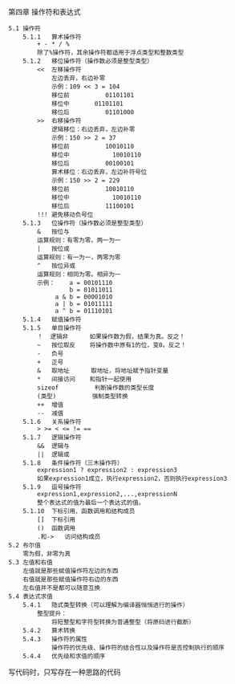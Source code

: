 第四章  操作符和表达式

    5.1 操作符
        5.1.1   算术操作符
            + - * / %
            除了%操作符，其余操作符都适用于浮点类型和整数类型
        5.1.2   移位操作符（操作数必须是整型类型）
            <<  左移操作符
                左边丢弃，右边补零
                示例：109 << 3 = 104
                移位前          01101101
                移位中       01101101
                移位后          01101000
            >>  右移操作符
                逻辑移位：右边丢弃，左边补零
                示例：150 >> 2 = 37               
                移位前          10010110
                移位中            10010110
                移位后          00100101
                算术移位：右边丢弃，左边补符号位
                示例：150 >> 2 = 229              
                移位前          10010110
                移位中            10010110
                移位后          11100101
            !!! 避免移动负号位
        5.1.3   位操作符（操作数必须是整型类型）
            &   按位与
            运算规则：有零为零，两一为一
            |   按位或
            运算规则：有一为一，两零为零
            ^   按位异或
            运算规则：相同为零。相异为一
            示例：    a = 00101110
                     b = 01011011         
                 a & b = 00001010
                 a | b = 01011111
                 a ^ b = 01110101   
        5.1.4   赋值操作符
        5.1.5   单目操作符
            ！  逻辑非      如果操作数为假，结果为真。反之！
            ~   按位取反    将操作数中原有1的位，变0。反之！
            -   负号   
            +   正号
            &   取地址      取地址，将地址赋予指针变量
            *   间接访问    和指针一起使用
            sizeof          判断操作数的类型长度
            (类型)          强制类型转换
            ++  增值
            --  减值
        5.1.6   关系操作符
            > >= < <= != ==
        5.1.7   逻辑操作符
            &&  逻辑与
            ||  逻辑或
        5.1.8   条件操作符（三木操作符）
            expression1 ? expression2 : expression3
            如果expression1成立，执行expression2，否则执行expression3
        5.1.9   逗号操作符
            expression1,expression2,...,expressionN
            整个表达式的值为最后一个表达式的值。
        5.1.10  下标引用、函数调用和结构成员
            []  下标引用    
            ()  函数调用
            .和->   访问结构成员
    5.2 布尔值
        零为假，非零为真
    5.3 左值和右值
        左值就是那些赋值操作符左边的东西
        右值就是那些赋值操作符右边的东西
        左右值并不是都可以随意互换
    5.4 表达式求值
        5.4.1   隐式类型转换（可以理解为编译器悄悄进行的操作）
            整型提升：
                将短整型和字符型转换为普通整型（将原码进行截断）
        5.4.2   算术转换
        5.4.3   操作符的属性
                操作符的优先级、操作符的结合性以及操作符是否控制执行的顺序
        5.4.4   优先级和求值的顺序

写代码时，只写存在一种思路的代码

